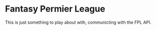 # Fantasy Permier League

This is just something to play about with, communicting with the FPL API.
